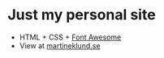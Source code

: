 
Just my personal site
====================

* HTML + CSS + [Font Awesome](http://fortawesome.github.io/Font-Awesome/)
* View at [martineklund.se](http://martineklund.se)
